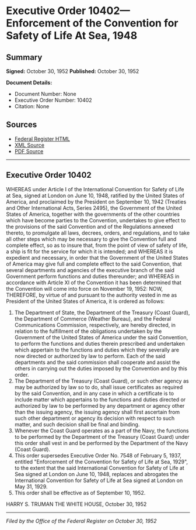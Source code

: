 # Executive Order 10402—Enforcement of the Convention for Safety of Life At Sea, 1948

## Summary

**Signed:** October 30, 1952
**Published:** October 30, 1952

**Document Details:**
- Document Number: None
- Executive Order Number: 10402
- Citation: None

## Sources
- [Federal Register HTML](https://www.presidency.ucsb.edu/documents/executive-order-10402-enforcement-the-convention-for-safety-life-sea-1948)
- [XML Source](None)
- [PDF Source](None)

---

## Executive Order 10402

WHEREAS under Article I of the International Convention for Safety of Life at Sea, signed at London on June 10, 1948, ratified by the United States of America, and proclaimed by the President on September 10, 1942 (Treaties and Other International Acts, Series 2495), the Government of the United States of America, together with the governments of the other countries which have become parties to the Convention, undertakes to give effect to the provisions of the said Convention and of the Regulations annexed thereto, to promulgate all laws, decrees, orders, and regulations, and to take all other steps which may be necessary to give the Convention full and complete effect, so as to insure that, from the point of view of safety of life, a ship is fit for the service for which it is intended; and
WHEREAS it is expedient and necessary, in order that the Government of the United States of America may give full and complete effect to the said Convention, that several departments and agencies of the executive branch of the said Government perform functions and duties thereunder; and
WHEREAS in accordance with Article XI of the Convention it has been determined that the Convention will come into force on November 19, 1952:
NOW, THEREFORE, by virtue of and pursuant to the authority vested in me as President of the United States of America, it is ordered as follows:
1. The Department of State, the Department of the Treasury (Coast Guard), the Department of Commerce (Weather Bureau), and the Federal Communications Commission, respectively, are hereby directed, in relation to the fulfillment of the obligations undertaken by the Government of the United States of America under the said Convention, to perform the functions and duties therein prescribed and undertaken which appertain to the functions and duties which they severally are now directed or authorized by law to perform. Each of the said departments and the said commission shall cooperate and assist the others in carrying out the duties imposed by the Convention and by this order.
2. The Department of the Treasury (Coast Guard), or such other agency as may be authorized by law so to do, shall issue certificates as required by the said Convention, and in any case in which a certificate is to include matter which appertains to the functions and duties directed or authorized by law to be performed by any department or agency other than the issuing agency, the issuing agency shall first ascertain from such other department or agency its decision with respect to such matter, and such decision shall be final and binding.
3. Whenever the Coast Guard operates as a part of the Navy, the functions to be performed by the Department of the Treasury (Coast Guard) under this order shall vest in and be performed by the Department of the Navy (Coast Guard).
4. This order supersedes Executive Order No. 7548 of February 5, 1937, entitled "Enforcement of the Convention for Safety of Life at Sea, 1929", to the extent that the said International Convention for Safety of Life at Sea signed at London on June 10, 1948, replaces and abrogates the International Convention for Safety of Life at Sea signed at London on May 31, 1929.
5. This order shall be effective as of September 10, 1952.

HARRY S. TRUMAN
THE WHITE HOUSE,
October 30, 1952

---

*Filed by the Office of the Federal Register on October 30, 1952*
